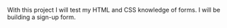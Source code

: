 With this project I will test my HTML and CSS knowledge of forms. I will be building a sign-up form.